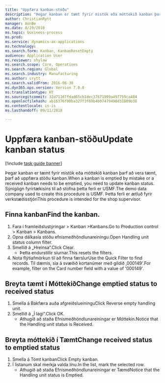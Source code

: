```yaml
--- 
title: "Uppfæra kanban-stöðu"
description: "Þegar kanban er tæmt fyrir mistök eða móttekið kanban þarf að vera tæmt, þarf að uppfæra stöðu kanban."
author: ChristianRytt
manager: AnnBe
ms.date: 8/29/2018
ms.topic: business-process
ms.prod: 
ms.service: dynamics-ax-applications
ms.technology: 
ms.search.form: Kanban, KanbanResetEmpty
audience: Application User
ms.reviewer: shylaw
ms.search.scope: Core, Operations
ms.search.region: Global
ms.search.industry: Manufacturing
ms.author: crytt
ms.search.validFrom: 2016-06-30
ms.dyn365.ops.version: Version 7.0.0
ms.translationtype: HT
ms.sourcegitcommit: 32d71167fdad65cb1dec37671999a497759ca484
ms.openlocfilehash: ab16376f00ba327f3f69b4b07479490d31809b38
ms.contentlocale: is-is
ms.lasthandoff: 09/11/2018

---
```

# <a name="update-kanban-status"></a><span data-ttu-id="77b88-103">Uppfæra kanban-stöðu</span><span class="sxs-lookup"><span data-stu-id="77b88-103">Update kanban status</span></span>

[!include [task guide banner](../../includes/task-guide-banner.md)]

<span data-ttu-id="77b88-104">Þegar kanban er tæmt fyrir mistök eða móttekið kanban þarf að vera tæmt, þarf að uppfæra stöðu kanban.</span><span class="sxs-lookup"><span data-stu-id="77b88-104">When a kanban is emptied by mistake or a received kanban needs to be emptied, you need to update kanban status.</span></span> <span data-ttu-id="77b88-105">Sýnigögn fyrirtækisins til að stofna þetta ferli er USMF.</span><span class="sxs-lookup"><span data-stu-id="77b88-105">The demo data company used to create this procedure is USMF.</span></span> <span data-ttu-id="77b88-106">Þetta ferli er ætluð fyrir verkstæðisstjóri</span><span class="sxs-lookup"><span data-stu-id="77b88-106">This procedure is intended for the shop supervisor.</span></span>


## <a name="find-the-kanban"></a><span data-ttu-id="77b88-107">Finna kanban</span><span class="sxs-lookup"><span data-stu-id="77b88-107">Find the kanban.</span></span>
1. <span data-ttu-id="77b88-108">Fara í framleiðslustýringar > Kanban >Kanbans.</span><span class="sxs-lookup"><span data-stu-id="77b88-108">Go to Production control > Kanban > Kanbans.</span></span>
2. <span data-ttu-id="77b88-109">Opna dálkasía stöðu efnismeðhöndlunareiningu.</span><span class="sxs-lookup"><span data-stu-id="77b88-109">Open Handling unit status column filter.</span></span>
3. <span data-ttu-id="77b88-110">Smellið á „Hreinsa“.</span><span class="sxs-lookup"><span data-stu-id="77b88-110">Click Clear.</span></span>
    * <span data-ttu-id="77b88-111">Þetta endurstillir síurnar.</span><span class="sxs-lookup"><span data-stu-id="77b88-111">This resets the filters.</span></span>  
4. <span data-ttu-id="77b88-112">Nota flýtiafmörkun til að finna færslur</span><span class="sxs-lookup"><span data-stu-id="77b88-112">Use the Quick Filter to find records.</span></span> <span data-ttu-id="77b88-113">Til dæmis, sía á svæðið kortanúmer með gildið ‚000149'.</span><span class="sxs-lookup"><span data-stu-id="77b88-113">For example, filter on the Card number field with a value of '000149'.</span></span>

## <a name="change-emptied-status-to-received-status"></a><span data-ttu-id="77b88-114">Breyta tæmt í Móttekið</span><span class="sxs-lookup"><span data-stu-id="77b88-114">Change emptied status to received status</span></span>
1. <span data-ttu-id="77b88-115">Smella á Bakfæra auða afgreiðslueiningu</span><span class="sxs-lookup"><span data-stu-id="77b88-115">Click Reverse empty handling unit.</span></span>
2. <span data-ttu-id="77b88-116">Smellið á „Í lagi“.</span><span class="sxs-lookup"><span data-stu-id="77b88-116">Click OK.</span></span>
    * <span data-ttu-id="77b88-117">Athugið að staða Efnismeðhöndlunareiningar er Móttekin.</span><span class="sxs-lookup"><span data-stu-id="77b88-117">Notice that the Handling unit status is Received.</span></span>  

## <a name="change-received-status-to-emptied-status"></a><span data-ttu-id="77b88-118">Breyta móttekið í Tæmt</span><span class="sxs-lookup"><span data-stu-id="77b88-118">Change received status to emptied status</span></span>
1. <span data-ttu-id="77b88-119">Smella á Tómt kanban</span><span class="sxs-lookup"><span data-stu-id="77b88-119">Click Empty kanban.</span></span>
2. <span data-ttu-id="77b88-120">Í listanum skal merkja valda línu.</span><span class="sxs-lookup"><span data-stu-id="77b88-120">In the list, mark the selected row.</span></span>
    * <span data-ttu-id="77b88-121">Athugið að staða Efnismeðhöndlunareiningar er Tæmd</span><span class="sxs-lookup"><span data-stu-id="77b88-121">Notice that the Handling unit status is Emptied.</span></span>  


